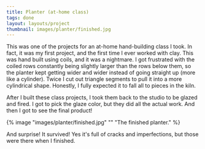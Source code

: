 ```yaml
---
title: Planter (at-home class)
tags: done
layout: layouts/project
thumbnail: images/planter/finished.jpg
---
```


This was one of the projects for an at-home hand-building class I took. In fact,
it was my first project, and the first time I ever worked with clay. This was
hand built using coils, and it was a nightmare. I got frustrated with the coiled
rows constantly being slightly larger than the rows below them, so the planter
kept getting wider and wider instead of going straight up (more like a
cylinder). Twice I cut out triangle segments to pull it into a more cylindrical
shape. Honestly, I fully expected it to fall all to pieces in the kiln.

After I built these class projects, I took them back to the studio to be glazed
and fired. I got to pick the glaze color, but they did all the actual work. And
then I got to see the final product!

{% image "images/planter/finished.jpg" "" "The finished planter." %}

And surprise! It survived! Yes it's full of cracks and imperfections, but those
were there when I finished.
